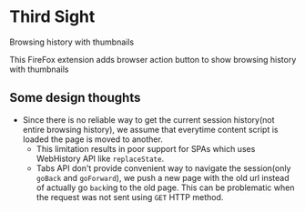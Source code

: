 # Third Sight

Browsing history with thumbnails

This FireFox extension adds browser action button to show browsing history with thumbnails


## Some design thoughts

* Since there is no reliable way to get the current session history(not entire browsing history),
  we assume that everytime content script is loaded the page is moved to another.
    * This limitation results in poor support for SPAs which uses WebHistory API like `replaceState`.
    * Tabs API don't provide convenient way to navigate the session(only `goBack` and `goForward`),
      we push a new page with the old url instead of actually go `back`ing to the old page.
      This can be problematic when the request was not sent using `GET` HTTP method.
